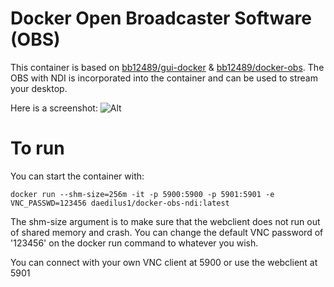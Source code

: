 
# Docker Open Broadcaster Software (OBS)

This container is based on [bb12489/gui-docker](https://github.com/bb12489/gui-docker) & [bb12489/docker-obs](https://github.com/bb12489/docker-obs). The OBS with NDI is incorporated into the container and can be used to stream your desktop.

Here is a screenshot:
![Alt](https://raw.githubusercontent.com/Daedilus/docker-obs-ndi/master/screenshot.png "Example screenshot")

# To run

You can start the container with:

`docker run --shm-size=256m -it -p 5900:5900 -p 5901:5901 -e VNC_PASSWD=123456 daedilus1/docker-obs-ndi:latest`

The shm-size argument is to make sure that the webclient does not run out of shared memory and crash. You can change the default VNC password of '123456' on the docker run command to whatever you wish.

You can connect with your own VNC client at 5900 or use the webclient at 5901
